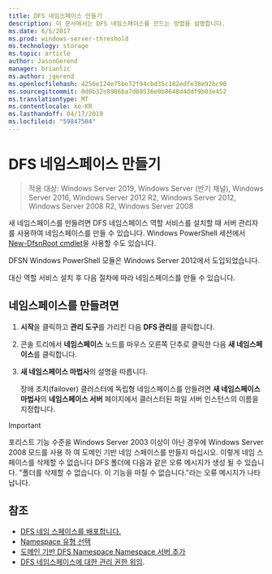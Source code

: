 ```yaml
---
title: DFS 네임스페이스 만들기
description: 이 문서에서는 DFS 네임스페이스를 만드는 방법을 설명합니다.
ms.date: 6/5/2017
ms.prod: windows-server-threshold
ms.technology: storage
ms.topic: article
author: JasonGerend
manager: brianlic
ms.author: jgerend
ms.openlocfilehash: 4256e124e75be72f94cbd35c182edfe38e92bc90
ms.sourcegitcommit: 0d0b32c8986ba7db9536e0b8648d4ddf9b03e452
ms.translationtype: MT
ms.contentlocale: ko-KR
ms.lasthandoff: 04/17/2019
ms.locfileid: "59847504"
---
```

# <a name="create-a-dfs-namespace"></a>DFS 네임스페이스 만들기

> 적용 대상: Windows Server 2019, Windows Server (반기 채널), Windows Server 2016, Windows Server 2012 R2, Windows Server 2012, Windows Server 2008 R2, Windows Server 2008

새 네임스페이스를 만들려면 DFS 네임스페이스 역할 서비스를 설치할 때 서버 관리자를 사용하여 네임스페이스를 만들 수 있습니다. Windows PowerShell 세션에서 [New-DfsnRoot cmdlet](https://docs.microsoft.com/powershell/module/dfsn/new-dfsnroot)을 사용할 수도 있습니다. 

DFSN Windows PowerShell 모듈은 Windows Server 2012에서 도입되었습니다. 

대신 역할 서비스 설치 후 다음 절차에 따라 네임스페이스를 만들 수 있습니다.

## <a name="to-create-a-namespace"></a>네임스페이스를 만들려면

1.  **시작**을 클릭하고 **관리 도구**를 가리킨 다음 **DFS 관리**를 클릭합니다.

2.  콘솔 트리에서 **네임스페이스** 노드를 마우스 오른쪽 단추로 클릭한 다음 **새 네임스페이스**를 클릭합니다.

3.  **새 네임스페이스 마법사**의 설명을 따릅니다.

    장애 조치(failover) 클러스터에 독립형 네임스페이스를 만들려면 **새 네임스페이스 마법사**의 **네임스페이스 서버** 페이지에서 클러스터된 파일 서버 인스턴스의 이름을 지정합니다.

> [!IMPORTANT]
> 포리스트 기능 수준을 Windows Server 2003 이상이 아닌 경우에 Windows Server 2008 모드를 사용 하 여 도메인 기반 네임 스페이스를 만들지 마십시오. 이렇게 네임 스페이스를 삭제할 수 없습니다 DFS 폴더에 다음과 같은 오류 메시지가 생성 될 수 있습니다. "폴더를 삭제할 수 없습니다. 이 기능을 마칠 수 없습니다."라는 오류 메시지가 나타납니다.

## <a name="see-also"></a>참조

-   [DFS 네임 스페이스를 배포합니다.](deploying-dfs-namespaces.md)
-   [Namespace 유형 선택](choose-a-namespace-type.md)
-   [도메인 기반 DFS Namespace Namespace 서버 추가](add-namespace-servers-to-a-domain-based-dfs-namespace.md)
-   [DFS 네임스페이스에 대한 관리 권한 위임](delegate-management-permissions-for-dfs-namespaces.md).


